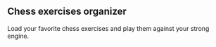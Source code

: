 Chess exercises organizer
-------------------------

Load your favorite chess exercises and play them against your strong engine.